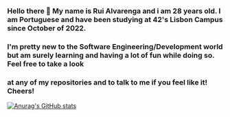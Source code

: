 ### Hello there 👋 My name is Rui Alvarenga and i am 28 years old. I am Portuguese and have been studying at 42's Lisbon Campus since October of 2022.
### I'm pretty new to the Software Engineering/Development world but am surely learning and having a lot of fun while doing so. Feel free to take a look
### at any of my repositories and to talk to me if you feel like it! Cheers!
[![Anurag's GitHub stats](https://readme-stats.jonas-bernard.dev/api?username=RuiAlvarenga&show_icons=true&theme=radical)](https://github.com/anuraghazra/github-readme-stats)
